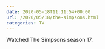 ```yaml
---
date: 2020-05-18T11:11:54+00:00
url: /2020/05/18/the-simpsons.html
categories: TV
---
```

Watched The Simpsons season 17.




